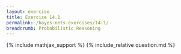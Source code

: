 ```yaml
---
layout: exercise
title: Exercise 14.1
permalink: /bayes-nets-exercises/14-1/
breadcrumb: Probabilistic Reasoning
---
```


{% include mathjax_support %}
{% include_relative question.md %}
